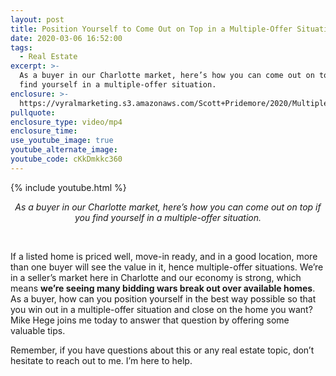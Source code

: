 ```yaml
---
layout: post
title: Position Yourself to Come Out on Top in a Multiple-Offer Situation
date: 2020-03-06 16:52:00
tags:
  - Real Estate
excerpt: >-
  As a buyer in our Charlotte market, here’s how you can come out on top if you
  find yourself in a multiple-offer situation.
enclosure: >-
  https://vyralmarketing.s3.amazonaws.com/Scott+Pridemore/2020/Multiple+Offers.mp4
pullquote:
enclosure_type: video/mp4
enclosure_time:
use_youtube_image: true
youtube_alternate_image:
youtube_code: cKkDmkkc360
---
```


{% include youtube.html %}

<center><em>As a buyer in our Charlotte market, here&rsquo;s how you can come out on top if you find yourself in a multiple-offer situation.</em></center>

&nbsp;

If a listed home is priced well, move-in ready, and in a good location, more than one buyer will see the value in it, hence multiple-offer situations. We’re in a seller’s market here in Charlotte and our economy is strong, which means **we’re seeing many bidding wars break out over available homes**. As a buyer, how can you position yourself in the best way possible so that you win out in a multiple-offer situation and close on the home you want? Mike Hege joins me today to answer that question by offering some valuable tips.&nbsp;

Remember, if you have questions about this or any real estate topic, don’t hesitate to reach out to me. I’m here to help.&nbsp;